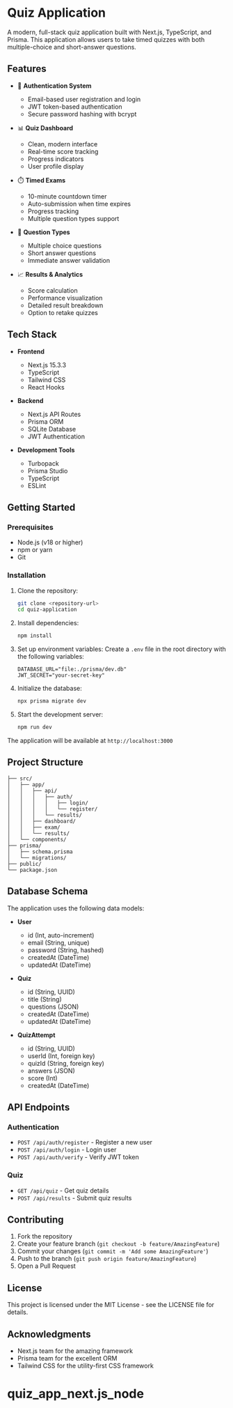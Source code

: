 # Quiz Application

A modern, full-stack quiz application built with Next.js, TypeScript, and Prisma. This application allows users to take timed quizzes with both multiple-choice and short-answer questions.

## Features

- 🔐 **Authentication System**
  - Email-based user registration and login
  - JWT token-based authentication
  - Secure password hashing with bcrypt

- 📊 **Quiz Dashboard**
  - Clean, modern interface
  - Real-time score tracking
  - Progress indicators
  - User profile display

- ⏱️ **Timed Exams**
  - 10-minute countdown timer
  - Auto-submission when time expires
  - Progress tracking
  - Multiple question types support

- 📝 **Question Types**
  - Multiple choice questions
  - Short answer questions
  - Immediate answer validation

- 📈 **Results & Analytics**
  - Score calculation
  - Performance visualization
  - Detailed result breakdown
  - Option to retake quizzes

## Tech Stack

- **Frontend**
  - Next.js 15.3.3
  - TypeScript
  - Tailwind CSS
  - React Hooks

- **Backend**
  - Next.js API Routes
  - Prisma ORM
  - SQLite Database
  - JWT Authentication

- **Development Tools**
  - Turbopack
  - Prisma Studio
  - TypeScript
  - ESLint

## Getting Started

### Prerequisites

- Node.js (v18 or higher)
- npm or yarn
- Git

### Installation

1. Clone the repository:
   ```bash
   git clone <repository-url>
   cd quiz-application
   ```

2. Install dependencies:
   ```bash
   npm install
   ```

3. Set up environment variables:
   Create a `.env` file in the root directory with the following variables:
   ```
   DATABASE_URL="file:./prisma/dev.db"
   JWT_SECRET="your-secret-key"
   ```

4. Initialize the database:
   ```bash
   npx prisma migrate dev
   ```

5. Start the development server:
   ```bash
   npm run dev
   ```

The application will be available at `http://localhost:3000`

## Project Structure

```
├── src/
│   ├── app/
│   │   ├── api/
│   │   │   ├── auth/
│   │   │   │   ├── login/
│   │   │   │   └── register/
│   │   │   └── results/
│   │   ├── dashboard/
│   │   ├── exam/
│   │   └── results/
│   └── components/
├── prisma/
│   ├── schema.prisma
│   └── migrations/
├── public/
└── package.json
```

## Database Schema

The application uses the following data models:

- **User**
  - id (Int, auto-increment)
  - email (String, unique)
  - password (String, hashed)
  - createdAt (DateTime)
  - updatedAt (DateTime)

- **Quiz**
  - id (String, UUID)
  - title (String)
  - questions (JSON)
  - createdAt (DateTime)
  - updatedAt (DateTime)

- **QuizAttempt**
  - id (String, UUID)
  - userId (Int, foreign key)
  - quizId (String, foreign key)
  - answers (JSON)
  - score (Int)
  - createdAt (DateTime)

## API Endpoints

### Authentication
- `POST /api/auth/register` - Register a new user
- `POST /api/auth/login` - Login user
- `POST /api/auth/verify` - Verify JWT token

### Quiz
- `GET /api/quiz` - Get quiz details
- `POST /api/results` - Submit quiz results

## Contributing

1. Fork the repository
2. Create your feature branch (`git checkout -b feature/AmazingFeature`)
3. Commit your changes (`git commit -m 'Add some AmazingFeature'`)
4. Push to the branch (`git push origin feature/AmazingFeature`)
5. Open a Pull Request

## License

This project is licensed under the MIT License - see the LICENSE file for details.

## Acknowledgments

- Next.js team for the amazing framework
- Prisma team for the excellent ORM
- Tailwind CSS for the utility-first CSS framework
# quiz_app_next.js_node
